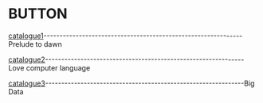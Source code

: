 # BUTTON

[catalogue1](my_thing/log1.md)--------------------------------------------------------------Prelude to dawn

[catalogue2](my_thing/log2.md)--------------------------------------------------------------Love computer language

[catalogue3](big_data_note/big_data_note.md)--------------------------------------------------------------Big Data 


